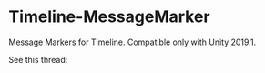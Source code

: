 ﻿# Timeline-MessageMarker

Message Markers for Timeline. Compatible only with Unity 2019.1.

See this thread: 
